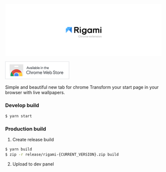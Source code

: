 ![Logo](docs/GitHub_readme_header.jpg)

[![Get from Chrome store](docs/ChromeWebStore_Badge.png)](https://chrome.google.com/webstore/detail/clocktab-%D0%BD%D0%BE%D0%B2%D0%B0%D1%8F-%D0%B2%D0%BA%D0%BB%D0%B0%D0%B4%D0%BA%D0%B0/ecnhbihahclkcfhpjhpgfilbjeambkkm)


Simple and beautiful new tab for chrome Transform your start page in your browser with live wallpapers.

### Develop build
```bash
$ yarn start
```

### Production build
1. Create release build 
```bash
$ yarn build
$ zip -r release/rigami-{CURRENT_VERSION}.zip build
```
2. Upload to dev panel
